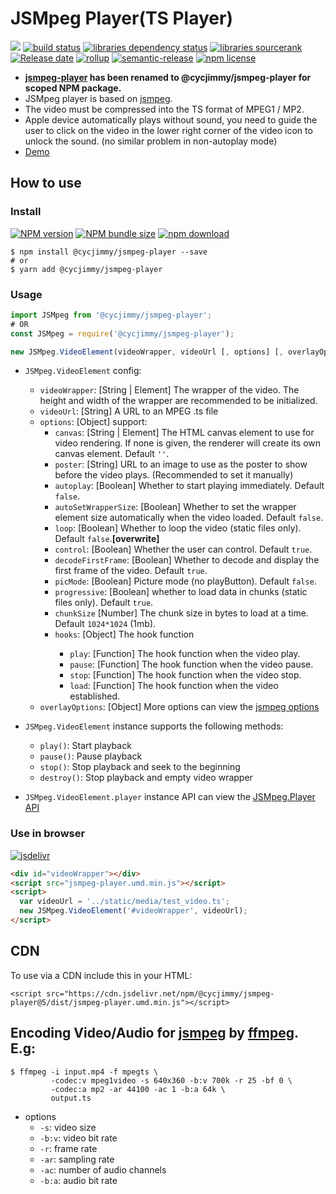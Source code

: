 # JSMpeg Player(TS Player)

![][workflows-badge-image]
[![build status][travis-image]][travis-url]
[![libraries dependency status][libraries-status-image]][libraries-status-url]
[![libraries sourcerank][libraries-sourcerank-image]][libraries-sourcerank-url]
[![Release date][release-date-image]][release-url]
[![rollup][rollup-image]][rollup-url]
[![semantic-release][semantic-image]][semantic-url]
[![npm license][license-image]][download-url]


* **[jsmpeg-player](https://github.com/cycdpo/jsmpeg-player) has been renamed to @cycjimmy/jsmpeg-player for scoped NPM package.**
* JSMpeg player is based on [jsmpeg](https://github.com/phoboslab/jsmpeg).
* The video must be compressed into the TS format of MPEG1 / MP2.
* Apple device automatically plays without sound, you need to guide the user to click on the video in the lower right corner of the video icon to unlock the sound. (no similar problem in non-autoplay mode)
* [Demo][github-pages-url]

## How to use
### Install
[![NPM version][npm-image]][npm-url]
[![NPM bundle size][npm-bundle-size-image]][npm-url]
[![npm download][download-image]][download-url]

```shell
$ npm install @cycjimmy/jsmpeg-player --save
# or
$ yarn add @cycjimmy/jsmpeg-player
```

### Usage
```javascript
import JSMpeg from '@cycjimmy/jsmpeg-player';
# OR
const JSMpeg = require('@cycjimmy/jsmpeg-player');
```

```javascript
new JSMpeg.VideoElement(videoWrapper, videoUrl [, options] [, overlayOptions])
```

* `JSMpeg.VideoElement` config:
  * `videoWrapper`: [String | Element] The wrapper of the video. The height and width of the wrapper are recommended to be initialized.
  * `videoUrl`: [String] A URL to an MPEG .ts file
  * `options`: [Object] support:
    * `canvas`: [String | Element] The HTML canvas element to use for video rendering. If none is given, the renderer will create its own canvas element. Default `''`.
    * `poster`: [String] URL to an image to use as the poster to show before the video plays. (Recommended to set it manually)
    * `autoplay`: [Boolean] Whether to start playing immediately. Default `false`.
    * `autoSetWrapperSize`: [Boolean] Whether to set the wrapper element size automatically when the video loaded. Default `false`.
    * `loop`: [Boolean] Whether to loop the video (static files only). Default `false`.**[overwrite]**
    * `control`: [Boolean] Whether the user can control. Default `true`.
    * `decodeFirstFrame`: [Boolean] Whether to decode and display the first frame of the video. Default `true`.
    * `picMode`: [Boolean] Picture mode (no playButton). Default `false`.
    * `progressive`: [Boolean] whether to load data in chunks (static files only). Default `true`.
    * `chunkSize` [Number] The chunk size in bytes to load at a time. Default `1024*1024` (1mb).
    * `hooks`: [Object<Function>] The hook function
      * `play`: [Function] The hook function when the video play.
      * `pause`: [Function] The hook function when the video pause.
      * `stop`: [Function] The hook function when the video stop.
      * `load`: [Function] The hook function when the video established.
  * `overlayOptions`: [Object] More options can view the [jsmpeg options](https://github.com/phoboslab/jsmpeg#usage)

* `JSMpeg.VideoElement` instance supports the following methods:
  * `play()`: Start playback
  * `pause()`: Pause playback
  * `stop()`: Stop playback and seek to the beginning
  * `destroy()`: Stop playback and empty video wrapper
* `JSMpeg.VideoElement.player` instance API can view the [JSMpeg.Player API](https://github.com/phoboslab/jsmpeg#jsmpegplayer-api)

### Use in browser
[![jsdelivr][jsdelivr-image]][jsdelivr-url]

```html
<div id="videoWrapper"></div>
<script src="jsmpeg-player.umd.min.js"></script>
<script>
  var videoUrl = '../static/media/test_video.ts';
  new JSMpeg.VideoElement('#videoWrapper', videoUrl);
</script>
```

## CDN
To use via a CDN include this in your HTML:
```text
<script src="https://cdn.jsdelivr.net/npm/@cycjimmy/jsmpeg-player@5/dist/jsmpeg-player.umd.min.js"></script>
```

## Encoding Video/Audio for [jsmpeg](https://github.com/phoboslab/jsmpeg) by [ffmpeg](https://ffmpeg.org/). E.g:
```shell
$ ffmpeg -i input.mp4 -f mpegts \
         -codec:v mpeg1video -s 640x360 -b:v 700k -r 25 -bf 0 \
         -codec:a mp2 -ar 44100 -ac 1 -b:a 64k \
         output.ts
```

* options
  * `-s`: video size
  * `-b:v`: video bit rate
  * `-r`: frame rate
  * `-ar`: sampling rate
  * `-ac`: number of audio channels
  * `-b:a`: audio bit rate


<!-- Links: -->
[npm-image]: https://img.shields.io/npm/v/@cycjimmy/jsmpeg-player
[npm-url]: https://npmjs.org/package/@cycjimmy/jsmpeg-player
[npm-bundle-size-image]: https://img.shields.io/bundlephobia/min/@cycjimmy/jsmpeg-player

[download-image]: https://img.shields.io/npm/dt/@cycjimmy/jsmpeg-player
[download-url]: https://npmjs.org/package/@cycjimmy/jsmpeg-player

[jsdelivr-image]: https://img.shields.io/jsdelivr/npm/hy/@cycjimmy/jsmpeg-player
[jsdelivr-url]: https://www.jsdelivr.com/package/npm/@cycjimmy/jsmpeg-player

[workflows-badge-image]: https://github.com/cycjimmy/jsmpeg-player/workflows/Test%20CI/badge.svg
[travis-image]: https://img.shields.io/travis/cycjimmy/jsmpeg-player
[travis-url]: https://travis-ci.org/cycjimmy/jsmpeg-player

[libraries-status-image]: https://img.shields.io/librariesio/release/npm/@cycjimmy/jsmpeg-player
[libraries-sourcerank-image]: https://img.shields.io/librariesio/sourcerank/npm/@cycjimmy/jsmpeg-player
[libraries-status-url]: https://libraries.io/github/cycjimmy/jsmpeg-player
[libraries-sourcerank-url]: https://libraries.io/npm/@cycjimmy%2Fjsmpeg-player

[release-date-image]: https://img.shields.io/github/release-date/cycjimmy/jsmpeg-player
[release-url]: https://github.com/cycjimmy/jsmpeg-player/releases

[rollup-image]: https://img.shields.io/github/package-json/dependency-version/cycjimmy/jsmpeg-player/dev/rollup
[rollup-url]: https://github.com/rollup/rollup

[semantic-image]: https://img.shields.io/badge/%20%20%F0%9F%93%A6%F0%9F%9A%80-semantic--release-e10079.svg
[semantic-url]: https://github.com/semantic-release/semantic-release

[license-image]: https://img.shields.io/npm/l/@cycjimmy/jsmpeg-player

[github-pages-url]: https://cycjimmy.github.io/jsmpeg-player/
